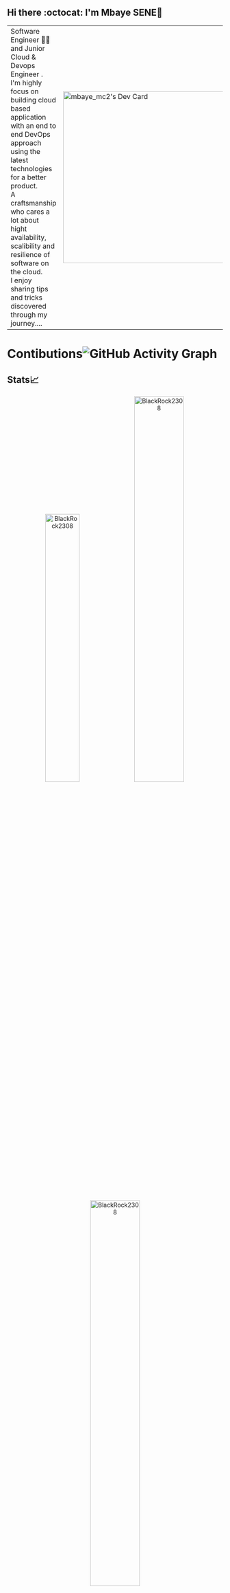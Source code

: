  ## Hi there :octocat: I'm Mbaye SENE👋


<table>
<tr>
  <td valign="center">
 Software Engineer 🧑‍💻 and Junior Cloud & Devops Engineer .<br> I'm highly focus on building cloud based application with an end to end DevOps approach using the latest technologies for a better product.<br> A craftsmanship who cares a lot about hight availability, scalibility and resilience of software on the cloud.<br>
I enjoy sharing tips and tricks discovered through my journey....<br>
  
<td >

  <a href="https://app.daily.dev/BlackRock2308"><img src="https://api.daily.dev/devcards/6b5dd17da0fe46d6af0b40d6cd8d0356.png?r=v9i" width="400" alt="mbaye_mc2's Dev Card"/></a>
  </td>
</tr>
</table>

# Contibutions![GitHub Activity Graph](https://activity-graph.herokuapp.com/graph?username=BlackRock2308&theme=dracula&hide_border=true)


## Stats📈 
<p align="center"> <img width="40%" src="https://github-readme-stats.vercel.app/api/top-langs?username=BlackRock2308&show_icons=true&theme=dracula&title_color=ff8000&text_color=ffffff&bg_color=6a6a6a&locale=en&layout=compact&hide_border=true" alt="BlackRock2308" />  <img width="48%" src="https://github-readme-stats.vercel.app/api?username=BlackRock2308&show_icons=true&theme=dracula&title_color=ff8000&text_color=ffffff&bg_color=6a6a6a&locale=en&hide_border=true" alt="BlackRock2308" /> <img width="48%" src="https://github-readme-streak-stats.herokuapp.com/?user=BlackRock2308&theme=highcontrast&hide_border=true" alt="BlackRock2308" /> </p>

  ## 𝗠𝘆 𝗧𝗲𝗰𝗸 𝗦𝘁𝗮𝗰𝗸




**Back-end**
<br/>
<br/>
![springboot](https://img.shields.io/badge/-springboot%20-green?style=flat-square&logo=springboot)
![django](https://img.shields.io/badge/-django%20-E34A86?style=flat-square&logo=django)

**Front-end**
<br/>
<br/>
![HTML5](https://img.shields.io/badge/-HTML5-%23E44D27?style=flat-square&logo=html5&logoColor=ffffff)
![CSS3](https://img.shields.io/badge/-CSS3-%231572B6?style=flat-square&logo=css3)
![JavaScript](https://img.shields.io/badge/-JavaScript-%23F7DF1C?style=flat-square&logo=javascript&logoColor=000000&labelColor=%23F7DF1C&color=%23FFCE5A)
![Bootstrap](https://img.shields.io/badge/-Bootstrap-563D7C?style=flat-square&logo=bootstrap)




<!-- ![Redis](https://img.shields.io/badge/-Redis-black?style=flat-square&logo=Redis)
![ElasticSearch](https://img.shields.io/badge/-ElasticSearch-005571?style=flat-square&logo=elasticsearch)
![GraphQL](https://img.shields.io/badge/-GraphQL-E10098?style=flat-square&logo=graphql)


**Databases**

![PostgreSQL](https://img.shields.io/badge/-PostgreSQL-336791?style=flat-square&logo=postgresql)
![MySQL](https://img.shields.io/badge/-MySQL-black?style=flat-square&logo=mysql)
![MongoDB](https://img.shields.io/badge/-MongoDB-white?style=flat-square&logo=mongodb)
![Neo4j](https://img.shields.io/badge/-neo4j-green?style=flat-square&logo=neo4j)


**Cloud Servers**
<br/>
<br/>
![Heroku](https://img.shields.io/badge/-Heroku-430098?style=flat-square&logo=heroku)
![DigitalOcean](https://img.shields.io/badge/-Digital%20Ocean-darkblue?style=flat-square&logo=digitalocean)
<!-- ![Google Cloud](https://img.shields.io/badge/Google%20Cloud-black?style=flat-square&logo=google-cloud)-->
![Amazon AWS](https://img.shields.io/badge/Amazon%20AWS-232F3E?style=flat-square&logo=amazon-aws)
<!-- ![Microsoft Azure](https://img.shields.io/badge/Microsoft%20Azure-232F7E?style=flat-square&logo=microsoft-azure) -->


**Tools**
<br/>
<br/>
![Docker](https://img.shields.io/badge/-Docker-black?style=flat-square&logo=docker)
![Git](https://img.shields.io/badge/-Git-black?style=flat-square&logo=git)
![GitHub](https://img.shields.io/badge/-GitHub-181717?style=flat-square&logo=github)
![GitLab](https://img.shields.io/badge/-GitLab-FCA121?style=flat-square&logo=gitlab)
